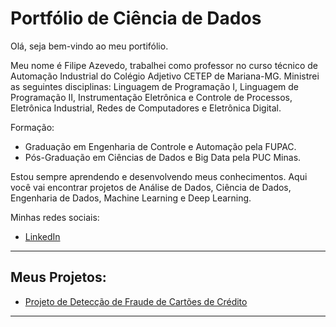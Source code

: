 # Portfólio de Ciência de Dados

Olá, seja bem-vindo ao meu portifólio. 

Meu nome é Filipe Azevedo, trabalhei como professor no curso técnico de Automação Industrial do Colégio Adjetivo CETEP de Mariana-MG. Ministrei as seguintes disciplinas: Linguagem de Programação I, Linguagem de Programação II, Instrumentação Eletrônica e Controle de Processos, Eletrônica Industrial, Redes de Computadores e Eletrônica Digital.

Formação:
* Graduação em Engenharia de Controle e Automação pela FUPAC.
* Pós-Graduação em Ciências de Dados e Big Data pela PUC Minas.

Estou sempre aprendendo e desenvolvendo meus conhecimentos. Aqui você vai encontrar projetos de Análise de Dados, Ciência de Dados, Engenharia de Dados, Machine Learning e Deep Learning.

Minhas redes sociais:

* [LinkedIn](https://www.linkedin.com/in/filipeazevedo/)

---

## Meus Projetos:

* [Projeto de Detecção de Fraude de Cartões de Crédito](https://github.com/filipesazevedo/portifolio-data-science/blob/main/Projeto%20de%20Detec%C3%A7%C3%A3o%20de%20Fraude%20de%20Cart%C3%A3o%20de%20Cr%C3%A9dito/Sobre%20o%20Projeto.md)

---



